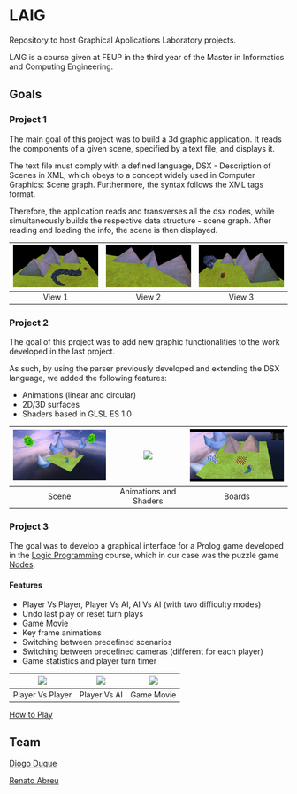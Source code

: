 # LAIG
Repository to host Graphical Applications Laboratory projects.

LAIG is a course given at FEUP in the third year of the Master in Informatics and Computing Engineering.
 
## Goals

### Project 1
The main goal of this project was to build a 3d graphic application. It reads the components of a given scene, specified by a text file, and displays it.

The text file must comply with a defined language, DSX - Description of Scenes in XML, which obeys to a concept widely used in Computer Graphics: Scene graph. Furthermore, the syntax follows the XML tags format.
 
Therefore, the application reads and transverses all the dsx nodes, while simultaneously builds the respective data structure - scene graph. After reading and loading the info, the scene is then displayed.

| [<img src="/res/P1View1.jpg" width="256" heigth="256">](/res/P1View1.jpg)                                                               | [<img src="/res/P1View2.jpg" width="256" heigth="256">](/res/P1View2.jpg)                                                               | [<img src="/res/P1View3.jpg" width="256" heigth="256">](/res/P1View3.jpg) |
|:---:|:---:|:---:|
| View 1 | View 2 | View 3 |

### Project 2
The goal of this project was to add new graphic functionalities to the work developed in the last project.

As such, by using the parser previously developed and extending the DSX language, we added the following features: 
* Animations (linear and circular)
* 2D/3D surfaces 
* Shaders based in GLSL ES 1.0

| [<img src="/res/MainScene.jpg" width="256" heigth="256">](/res/MainScene.jpg)                                                           | [<img src="/res/Animations.gif" width="256" heigth="256">](/res/Animations.gif)                                                         | [<img src="/res/Boards.gif" width="256" heigth="256">](/res/Boards.gif) |
|:---:|:---:|:---:|
| Scene | Animations and Shaders | Boards |

### Project 3
The goal was to develop a graphical interface for a Prolog game developed in the [Logic Programming](https://github.com/renatoabreu11/PLOG-projects) course, which in our case was the puzzle game [Nodes](https://www.thegamecrafter.com/games/nodes).

#### Features
* Player Vs Player, Player Vs AI, AI Vs AI (with two difficulty modes)
* Undo last play or reset turn plays
* Game Movie
* Key frame animations
* Switching between predefined scenarios
* Switching between predefined cameras (different for each player)
* Game statistics and player turn timer

| [<img src="/res/PlayerVsPlayer.gif" width="256" heigth="256">](/res/PlayerVsPlayer.gif)                                                           | [<img src="/res/PlayerVsAI.gif" width="256" heigth="256">](/res/PlayerVsAI.gif)                                                         | [<img src="/res/GameMovie.gif" width="256" heigth="256">](/res/GameMovie.gif) |
|:---:|:---:|:---:|
| Player Vs Player | Player Vs AI | Game Movie |

[How to Play](https://github.com/renatoabreu11/LAIG-projects/blob/master/Project%203/docs/Manual.pdf)

## Team 
[Diogo Duque](https://github.com/DiogoDuque)

[Renato Abreu](https://github.com/renatoabreu11)
